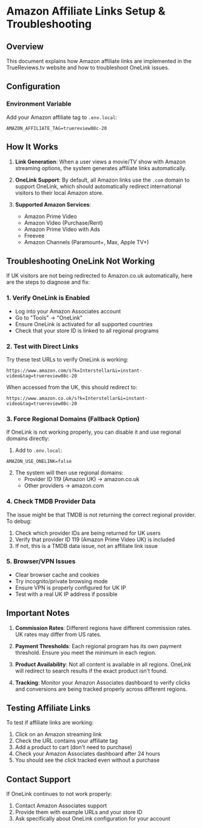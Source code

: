 # Amazon Affiliate Links Setup & Troubleshooting

## Overview
This document explains how Amazon affiliate links are implemented in the TrueReviews.tv website and how to troubleshoot OneLink issues.

## Configuration

### Environment Variable
Add your Amazon affiliate tag to `.env.local`:
```
AMAZON_AFFILIATE_TAG=truereview08c-20
```

## How It Works

1. **Link Generation**: When a user views a movie/TV show with Amazon streaming options, the system generates affiliate links automatically.

2. **OneLink Support**: By default, all Amazon links use the `.com` domain to support OneLink, which should automatically redirect international visitors to their local Amazon store.

3. **Supported Amazon Services**:
   - Amazon Prime Video
   - Amazon Video (Purchase/Rent)
   - Amazon Prime Video with Ads
   - Freevee
   - Amazon Channels (Paramount+, Max, Apple TV+)

## Troubleshooting OneLink Not Working

If UK visitors are not being redirected to Amazon.co.uk automatically, here are the steps to diagnose and fix:

### 1. Verify OneLink is Enabled
- Log into your Amazon Associates account
- Go to "Tools" → "OneLink"
- Ensure OneLink is activated for all supported countries
- Check that your store ID is linked to all regional programs

### 2. Test with Direct Links
Try these test URLs to verify OneLink is working:
```
https://www.amazon.com/s?k=Interstellar&i=instant-video&tag=truereview08c-20
```

When accessed from the UK, this should redirect to:
```
https://www.amazon.co.uk/s?k=Interstellar&i=instant-video&tag=truereview08c-20
```

### 3. Force Regional Domains (Fallback Option)
If OneLink is not working properly, you can disable it and use regional domains directly:

1. Add to `.env.local`:
```
AMAZON_USE_ONELINK=false
```

2. The system will then use regional domains:
   - Provider ID 119 (Amazon UK) → amazon.co.uk
   - Other providers → amazon.com

### 4. Check TMDB Provider Data
The issue might be that TMDB is not returning the correct regional provider. To debug:

1. Check which provider IDs are being returned for UK users
2. Verify that provider ID 119 (Amazon Prime Video UK) is included
3. If not, this is a TMDB data issue, not an affiliate link issue

### 5. Browser/VPN Issues
- Clear browser cache and cookies
- Try incognito/private browsing mode
- Ensure VPN is properly configured for UK IP
- Test with a real UK IP address if possible

## Important Notes

1. **Commission Rates**: Different regions have different commission rates. UK rates may differ from US rates.

2. **Payment Thresholds**: Each regional program has its own payment threshold. Ensure you meet the minimum in each region.

3. **Product Availability**: Not all content is available in all regions. OneLink will redirect to search results if the exact product isn't found.

4. **Tracking**: Monitor your Amazon Associates dashboard to verify clicks and conversions are being tracked properly across different regions.

## Testing Affiliate Links

To test if affiliate links are working:

1. Click on an Amazon streaming link
2. Check the URL contains your affiliate tag
3. Add a product to cart (don't need to purchase)
4. Check your Amazon Associates dashboard after 24 hours
5. You should see the click tracked even without a purchase

## Contact Support

If OneLink continues to not work properly:
1. Contact Amazon Associates support
2. Provide them with example URLs and your store ID
3. Ask specifically about OneLink configuration for your account